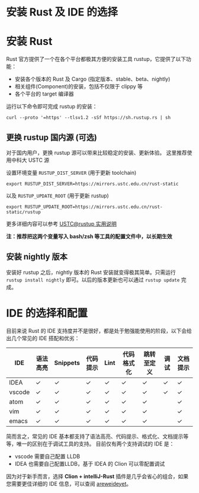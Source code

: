 # 安装 Rust 及 IDE 的选择

# 安装 Rust
Rust 官方提供了一个在各个平台都极其方便的安装工具 rustup，它提供了以下功能：
 - 安装各个版本的 Rust 及 Cargo (指定版本、stable、beta、nightly)
 - 相关组件(Component)的安装，包括不仅限于 clippy 等
 - 各个平台的 target 编译器

运行以下命令即可完成 rustup 的安装：
```shell
curl --proto '=https' --tlsv1.2 -sSf https://sh.rustup.rs | sh
```
## 更换 rustup 国内源 (可选)
对于国内用户，更换 rustup 源可以带来比较稳定的安装、更新体验。 这里推荐使用中科大 USTC 源

设置环境变量 `RUSTUP_DIST_SERVER` (用于更新 toolchain)
```shell
export RUSTUP_DIST_SERVER=https://mirrors.ustc.edu.cn/rust-static
```

以及 `RUSTUP_UPDATE_ROOT` (用于更新 rustup)
```shell
export RUSTUP_UPDATE_ROOT=https://mirrors.ustc.edu.cn/rust-static/rustup
```
更多详细内容可以参考 [USTC@rustup 实用说明](https://lug.ustc.edu.cn/wiki/mirrors/help/rust-static)

**注：推荐把这两个变量写入 bash/zsh 等工具的配置文件中，以长期生效**

## 安装 nightly 版本
安装好 rustup 之后，nightly 版本的 Rust 安装就变得极其简单。只需运行 `rustup install nightly` 即可。以后的版本更新也可以通过 `rustup update` 完成。

# IDE 的选择和配置
目前来说 Rust 的 IDE 支持度并不是很好，都是处于勉强能使用的阶段，以下会给出几个常见的 IDE 搭配和优劣：

| IDE    | 语法高亮 | Snippets | 代码提示 | Lint | 代码格式化 | 跳转至定义 | 调试 | 文档提示 |
| ------ | -------- | -------- | -------- | ---- | ---------- | ---------- | ---- | -------- |
| IDEA   | ✓        | ✓        | ✓        | ✓    | ✓          | ✓          | ✓    | ✓        |
| vscode | ✓        | ✓        | ✓        | ✓    | ✓          | ✓          | ✓    | ✓        |
| atom   | ✓        | ✓        | ✓        | ✓    | ✓          | ✓          |      | ✓        |
| vim    | ✓        | ✓        | ✓        | ✓    | ✓          | ✓          |      | ✓        |
| emacs  | ✓        | ✓        | ✓        | ✓    | ✓          | ✓          |      | ✓        |

简而言之，常见的 IDE 基本都支持了语法高亮、代码提示、格式化、文档提示等等，唯一的区别在于调试工具的支持。
目前仅有两个支持调试的 IDE 是： 
 - vscode 需要自己配置 LLDB
 - IDEA 也需要自己配置LLDB，基于 IDEA 的 Clion 可以零配置调试

因为对于新手而言，选择 **Clion + intelliJ-Rust** 插件是几乎会省心的组合，如果您需要更佳详细的 IDE 信息，可以查阅 [areweideyet](https://areweideyet.com/)。